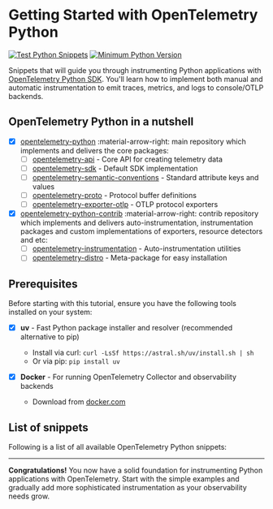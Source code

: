 # Getting Started with OpenTelemetry Python

[![Test Python Snippets](https://github.com/emdneto/opentelemetry-by-example/actions/workflows/python.yml/badge.svg)](https://github.com/emdneto/opentelemetry-by-example/actions/workflows/python.yml)
[![Minimum Python Version](https://img.shields.io/badge/python-3.13-blue.svg)](https://www.python.org/downloads/)

Snippets that will guide you through instrumenting Python applications with [OpenTelemetry Python SDK](https://opentelemetry.io/docs/languages/python/). You'll learn how to implement both manual and automatic instrumentation to emit traces, metrics, and logs to console/OTLP backends.

## OpenTelemetry Python in a nutshell

* [x] [opentelemetry-python](https://github.com/open-telemetry/opentelemetry-python) :material-arrow-right: main repository which implements and delivers the core packages:
    * [ ] [opentelemetry-api](https://pypi.org/project/opentelemetry-api/) - Core API for creating telemetry data
    * [ ] [opentelemetry-sdk](https://pypi.org/project/opentelemetry-sdk/) - Default SDK implementation
    * [ ] [opentelemetry-semantic-conventions](https://pypi.org/project/opentelemetry-semantic-conventions/) - Standard attribute keys and values
    * [ ] [opentelemetry-proto](https://pypi.org/project/opentelemetry-proto/) - Protocol buffer definitions
    * [ ] [opentelemetry-exporter-otlp](https://pypi.org/project/opentelemetry-exporter-otlp/) - OTLP protocol exporters
* [x] [opentelemetry-python-contrib](https://github.com/open-telemetry/opentelemetry-python-contrib) :material-arrow-right: contrib repository which implements and delivers auto-instrumentation, instrumentation packages and custom implementations of exporters, resource detectors and etc:
    * [ ] [opentelemetry-instrumentation](https://pypi.org/project/opentelemetry-instrumentation/) - Auto-instrumentation utilities
    * [ ] [opentelemetry-distro](https://pypi.org/project/opentelemetry-distro/) - Meta-package for easy installation

## Prerequisites

Before starting with this tutorial, ensure you have the following tools installed on your system:

- [X] **uv** - Fast Python package installer and resolver (recommended alternative to pip)
    * Install via curl: `curl -LsSf https://astral.sh/uv/install.sh | sh`
    * Or via pip: `pip install uv`

- [X] **Docker** - For running OpenTelemetry Collector and observability backends
    * Download from [docker.com](https://www.docker.com/get-started/)

## List of snippets

Following is a list of all available OpenTelemetry Python snippets:
<!-- material/tags -->

---

**Congratulations!** You now have a solid foundation for instrumenting Python applications with OpenTelemetry. Start with the simple examples and gradually add more sophisticated instrumentation as your observability needs grow.
